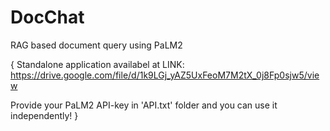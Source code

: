 # DocChat
RAG  based document query using PaLM2

{
  Standalone application availabel at LINK: https://drive.google.com/file/d/1k9LGj_yAZ5UxFeoM7M2tX_0j8Fp0sjw5/view 

  
  Provide your PaLM2 API-key in 'API.txt' folder and you can use it independently!
}

